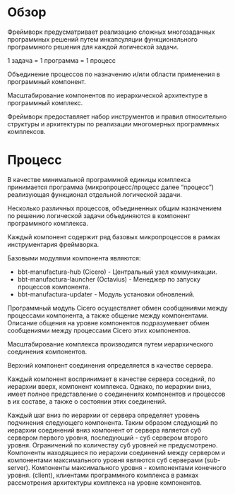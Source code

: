 <h1 id="overview">
Обзор
</h1>

Фреймворк предусматривает реализацию сложных многозадачных программных решений путем инкапсуляции функционального программного решения для каждой логической задачи. 

1 задача = 1 программа = 1 процесс

Объединение процессов по назначению и/или области применения в программный компонент. 

Масштабирование компонентов по иерархической архитектуре в программный комплекс. 

Фреймворк предоставляет набор инструментов и правил относительно структуры и архитектуры по реализации многомерных программных комплексов. 


<h1 id="process">
Процесс
</h1>

В качестве минимальной программной единицы комплекса принимается программа (микропроцесс/процесс далее “процесс”) реализующая функционал отдельной логической задачи.

Несколько различных процессов, объединенных общим назначением по решению логической задачи объединяются в компонент программного комплекса. 

Каждый компонент содержит ряд базовых микропроцессов в рамках инструментария фреймворка.

Базовыми модулями компонента являются:
- bbt-manufactura-hub (Cicero) - Центральный узел коммуникации.
- bbt-manufactura-launcher (Octavius) - Менеджер по запуску процессов компонента.
- bbt-manufactura-updater - Модуль установки обновлений.

Программный модуль Cicero осуществляет обмен сообщениями между процессами компонента, а также общение между компонентами. Описание общения на уровне компонентов подразумевает обмен сообщениями между процессами Cicero этих компонентов.

Масштабирование комплекса производится путем иерархического соединения компонентов.

Верхний компонент соединения определяется в качестве сервера. 

Каждый компонент воспринимает в качестве сервера соседний, по иерархии вверх, компонент комплекса. Однако, по иерархии вниз, имеет полное представление о соединениях компонентов и процессов в их составе, а также о состоянии этих соединений.

Каждый шаг вниз по иерархии от сервера определяет уровень подчинения следующего компонента. Таким образом следующий по иерархии соединений вниз компонент от сервера является суб сервером первого уровня, последующий - суб сервером второго уровня. Ограничений по количеству суб уровней не предусмотрено. Компоненты находящиеся по иерархии соединений между сервером и компонентами максимального уровня являются суб серверами (sub-server). Компоненты максимального уровня - компонентами конечного уровня. (client), клиентами программного комплекса в рамках рассмотрения архитектуры комплекса на уровне компонентов.